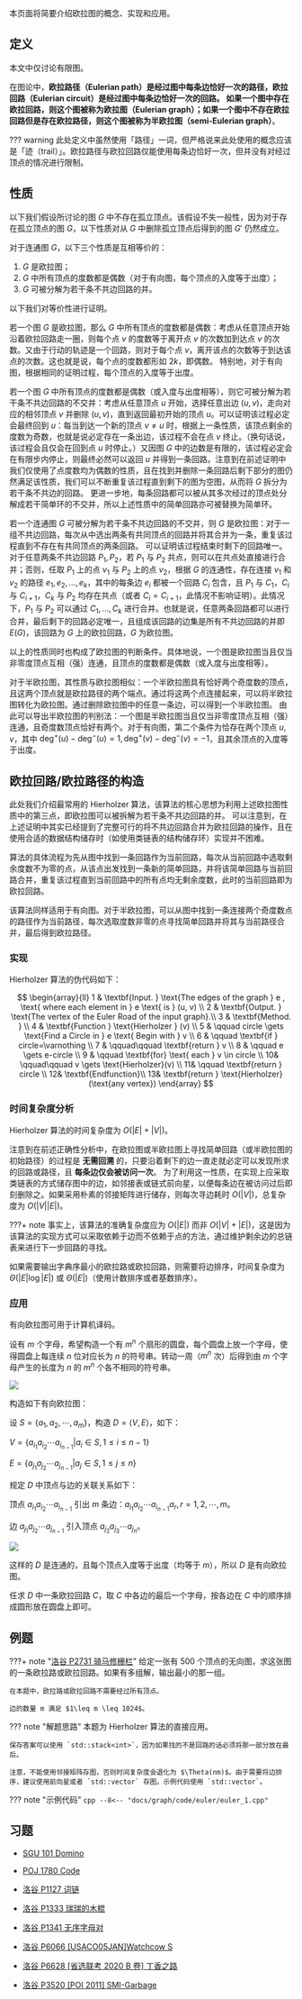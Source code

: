 本页面将简要介绍欧拉图的概念、实现和应用。

## 定义

本文中仅讨论有限图。

在图论中，**欧拉路径（Eulerian path）**是经过图中每条边恰好一次的路径，**欧拉回路（Eulerian circuit）**是经过图中每条边恰好一次的回路。
如果一个图中存在欧拉回路，则这个图被称为**欧拉图（Eulerian graph）**；如果一个图中不存在欧拉回路但是存在欧拉路径，则这个图被称为**半欧拉图（semi-Eulerian graph）**。

??? warning
    此处定义中虽然使用「路径」一词，但严格说来此处使用的概念应该是「迹（trail）」。欧拉路径与欧拉回路仅能使用每条边恰好一次，但并没有对经过顶点的情况进行限制。

## 性质

以下我们假设所讨论的图 $G$ 中不存在孤立顶点。该假设不失一般性，因为对于存在孤立顶点的图 $G$，以下性质对从 $G$ 中删除孤立顶点后得到的图 $G'$ 仍然成立。

对于连通图 $G$，以下三个性质是互相等价的：

1.  $G$ 是欧拉图；
2.  $G$ 中所有顶点的度数都是偶数（对于有向图，每个顶点的入度等于出度）；
3.  $G$ 可被分解为若干条不共边回路的并。

以下我们对等价性进行证明。

若一个图 $G$ 是欧拉图，那么 $G$ 中所有顶点的度数都是偶数：考虑从任意顶点开始沿着欧拉回路走一圈，则每个点 $v$ 的度数等于离开点 $v$ 的次数加到达点 $v$ 的次数。又由于行动的轨迹是一个回路，则对于每个点 $v$，离开该点的次数等于到达该点的次数。这也就是说，每个点的度数都形如 $2k$，即偶数。
特别地，对于有向图，根据相同的证明过程，每个顶点的入度等于出度。

若一个图 $G$ 中所有顶点的度数都是偶数（或入度与出度相等），则它可被分解为若干条不共边回路的不交并：考虑从任意顶点 $u$ 开始，选择任意出边 $(u, v)$，走向对应的相邻顶点 $v$ 并删除 $(u, v)$，直到返回最初开始的顶点 $u$。可以证明该过程必定会最终回到 $u$：每当到达一个新的顶点 $v \neq u$ 时，根据上一条性质，该顶点剩余的度数为奇数，也就是说必定存在一条出边，该过程不会在点 $v$ 终止。（换句话说，该过程会且仅会在回到点 $u$ 时停止。）又因图 $G$ 中的边数是有限的，该过程必定会在有限步内停止，则最终必然可以返回 $u$ 并得到一条回路。注意到在前述证明中我们仅使用了点度数均为偶数的性质，且在找到并删除一条回路后剩下部分的图仍然满足该性质，我们可以不断重复该过程直到剩下的图为空图，从而将 $G$ 拆分为若干条不共边的回路。
更进一步地，每条回路都可以被从其多次经过的顶点处分解成若干简单环的不交并，所以上述性质中的简单回路亦可被替换为简单环。

若一个连通图 $G$ 可被分解为若干条不共边回路的不交并，则 $G$ 是欧拉图：对于一组不共边回路，每次从中选出两条有共同顶点的回路并将其合并为一条，重复该过程直到不存在有共同顶点的两条回路。
可以证明该过程结束时剩下的回路唯一。对于任意两条不共边回路 $P_1, P_2$，若 $P_1$ 与 $P_2$ 共点，则可以在共点处直接进行合并；否则，任取 $P_1$ 上的点 $v_1$ 与 $P_2$ 上的点 $v_2$，根据 $G$ 的连通性，存在连接 $v_1$ 和 $v_2$ 的路径 $e_1, e_2, \ldots, e_k$，其中的每条边 $e_i$ 都被一个回路 $C_i$ 包含，且 $P_1$ 与 $C_1$，$C_i$ 与 $C_{i+1}$，$C_k$ 与 $P_2$ 均存在共点（或者 $C_i = C_{i+1}$，此情况不影响证明）。此情况下，$P_1$ 与 $P_2$ 可以通过 $C_1, \ldots, C_k$ 进行合并。也就是说，任意两条回路都可以进行合并，最后剩下的回路必定唯一，且组成该回路的边集是所有不共边回路的并即 $E(G)$，该回路为 $G$ 上的欧拉回路，$G$ 为欧拉图。

以上的性质同时也构成了欧拉图的判断条件。具体地说，一个图是欧拉图当且仅当非零度顶点互相（强）连通，且顶点的度数都是偶数（或入度与出度相等）。

对于半欧拉图，其性质与欧拉图相似：一个半欧拉图具有恰好两个奇度数的顶点，且这两个顶点就是欧拉路径的两个端点。通过将这两个点连接起来，可以将半欧拉图转化为欧拉图。通过删除欧拉图中的任意一条边，可以得到一个半欧拉图。
由此可以导出半欧拉图的判别法：一个图是半欧拉图当且仅当非零度顶点互相（强）连通，且奇度数顶点恰好有两个。对于有向图，第二个条件为恰存在两个顶点 $u, v$，其中 $\deg^+(u) - \deg^-(u) = 1, \deg^+(v) - \deg^-(v) = -1$，且其余顶点的入度等于出度。

## 欧拉回路/欧拉路径的构造

此处我们介绍最常用的 Hierholzer 算法，该算法的核心思想为利用上述欧拉图性质中的第三点，即欧拉图可以被拆解为若干条不共边回路的并。
可以注意到，在上述证明中其实已经提到了完整可行的将不共边回路合并为欧拉回路的操作，且在使用合适的数据结构储存时（如使用类链表的结构储存环）实现并不困难。

算法的具体流程为先从图中找到一条回路作为当前回路，每次从当前回路中选取剩余度数不为零的点，从该点出发找到一条新的简单回路，并将该简单回路与当前回路合并，重复该过程直到当前回路中的所有点均无剩余度数，此时的当前回路即为欧拉回路。

该算法同样适用于有向图。对于半欧拉图，可以从图中找到一条连接两个奇度数点的路径作为当前路径，每次选取度数非零的点寻找简单回路并将其与当前路径合并，最后得到欧拉路径。

### 实现

Hierholzer 算法的伪代码如下：

$$
\begin{array}{ll}
1 &  \textbf{Input. } \text{The edges of the graph } e , \text{ where each element in } e \text{ is } (u, v) \\
2 &  \textbf{Output. } \text{The vertex of the Euler Road of the input graph}.\\
3 &  \textbf{Method. } \\
4 &  \textbf{Function } \text{Hierholzer } (v) \\
5 &  \qquad circle \gets \text{Find a Circle in } e \text{ Begin with } v \\
6 &  \qquad \textbf{if } circle=\varnothing \\
7 &  \qquad\qquad \textbf{return } v \\
8 &  \qquad e \gets e-circle \\
9 &  \qquad \textbf{for} \text{ each } v \in circle \\
10&  \qquad\qquad v \gets \text{Hierholzer}(v) \\
11&  \qquad \textbf{return } circle \\
12&  \textbf{Endfunction}\\
13&  \textbf{return } \text{Hierholzer}(\text{any vertex})
\end{array}
$$

### 时间复杂度分析

Hierholzer 算法的时间复杂度为 $O(|E| + |V|)$。

注意到在前述正确性分析中，在欧拉图或半欧拉图上寻找简单回路（或半欧拉图的初始路径）的过程是 **无需回溯** 的，只要沿着剩下的边一直走就必定可以发现所求的回路或路径，且 **每条边仅会被访问一次**。
为了利用这一性质，在实现上应采取类链表的方式储存图中的边，如邻接表或链式前向星，以便每条边在被访问过后即刻删除之。如果采用朴素的邻接矩阵进行储存，则每次寻边耗时 $O(|V|)$，总复杂度为 $O(|V||E|)$。

???+ note
    事实上，该算法的准确复杂度应为 $O(|E|)$ 而非 $O(|V| + |E|)$，这是因为该算法的实现方式可以采取依赖于边而不依赖于点的方法，通过维护剩余边的总链表来进行下一步回路的寻找。

如果需要输出字典序最小的欧拉路或欧拉回路，则需要将边排序，时间复杂度为 $\Theta(|E|\log |E|)$ 或 $\Theta(|E|)$（使用计数排序或者基数排序）。

### 应用

有向欧拉图可用于计算机译码。

设有 $m$ 个字母，希望构造一个有 $m^n$ 个扇形的圆盘，每个圆盘上放一个字母，使得圆盘上每连续 $n$ 位对应长为 $n$ 的符号串。转动一周（$m^n$ 次）后得到由 $m$ 个字母产生的长度为 $n$ 的 $m^n$ 个各不相同的符号串。

![](images/euler1.svg)

构造如下有向欧拉图：

设 $S = \{a_1, a_2, \cdots, a_m\}$，构造 $D=\langle V, E\rangle$，如下：

$V = \{a_{i_1}a_{i_2}\cdots a_{i_{n-1}} |a_i \in S, 1 \leq i \leq n - 1 \}$

$E = \{a_{j_1}a_{j_2}\cdots a_{j_{n-1}}|a_j \in S, 1 \leq j \leq n\}$

规定 $D$ 中顶点与边的关联关系如下：

顶点 $a_{i_1}a_{i_2}\cdots a_{i_{n-1}}$ 引出 $m$ 条边：$a_{i_1}a_{i_2}\cdots a_{i_{n-1}}a_r, r=1, 2, \cdots, m$。

边 $a_{j_1}a_{j_2}\cdots a_{j_{n-1}}$ 引入顶点 $a_{j_2}a_{j_3}\cdots a_{j_{n}}$。

![](images/euler2.svg)

这样的 $D$ 是连通的，且每个顶点入度等于出度（均等于 $m$），所以 $D$ 是有向欧拉图。

任求 $D$ 中一条欧拉回路 $C$，取 $C$ 中各边的最后一个字母，按各边在 $C$ 中的顺序排成圆形放在圆盘上即可。

## 例题

???+ note "[洛谷 P2731 骑马修栅栏](https://www.luogu.com.cn/problem/P2731)"
    给定一张有 500 个顶点的无向图，求这张图的一条欧拉路或欧拉回路。如果有多组解，输出最小的那一组。
    
    在本题中，欧拉路或欧拉回路不需要经过所有顶点。
    
    边的数量 m 满足 $1\leq m \leq 1024$。

??? note "解题思路"
    本题为 Hierholzer 算法的直接应用。
    
    保存答案可以使用 `std::stack<int>`，因为如果找的不是回路的话必须将那一部分放在最后。
    
    注意，不能使用邻接矩阵存图，否则时间复杂度会退化为 $\Theta(nm)$。由于需要将边排序，建议使用前向星或者 `std::vector` 存图。示例代码使用 `std::vector`。

??? note "示例代码"
    ```cpp
    --8<-- "docs/graph/code/euler/euler_1.cpp"
    ```

## 习题

-   [SGU 101 Domino](https://codeforces.com/problemsets/acmsguru/problem/99999/101)

-   [POJ 1780 Code](http://poj.org/problem?id=1780)

-   [洛谷 P1127 词链](https://www.luogu.com.cn/problem/P1127)

-   [洛谷 P1333 瑞瑞的木棍](https://www.luogu.com.cn/problem/P1333)

-   [洛谷 P1341 无序字母对](https://www.luogu.com.cn/problem/P1341)

-   [洛谷 P6066 \[USACO05JAN\]Watchcow S](https://www.luogu.com.cn/problem/P6066)

-   [洛谷 P6628 \[省选联考 2020 B 卷\] 丁香之路](https://www.luogu.com.cn/problem/P6628)

-   [洛谷 P3520 \[POI 2011\] SMI-Garbage](https://www.luogu.com.cn/problem/P3520)
